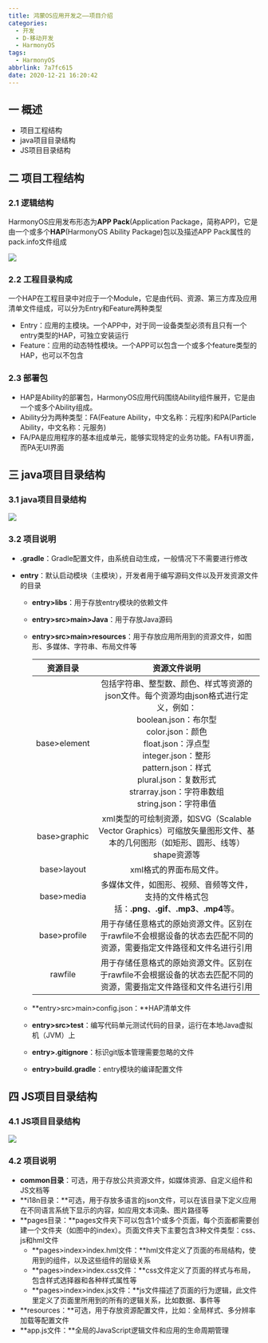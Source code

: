 ```yaml
---
title: 鸿蒙OS应用开发之——项目介绍
categories:
  - 开发
  - D-移动开发
  - HarmonyOS
tags:
  - HarmonyOS
abbrlink: 7a7fc615
date: 2020-12-21 16:20:42
---
```

## 一 概述

* 项目工程结构
* java项目目录结构
* JS项目目录结构

<!--more-->

## 二 项目工程结构

### 2.1 逻辑结构

HarmonyOS应用发布形态为**APP Pack**(Application Package，简称APP)，它是由一个或多个**HAP**(HarmonyOS Ability Package)包以及描述APP Pack属性的pack.info文件组成

![][1]

### 2.2 工程目录构成

一个HAP在工程目录中对应于一个Module，它是由代码、资源、第三方库及应用清单文件组成，可以分为Entry和Feature两种类型

* Entry：应用的主模块。一个APP中，对于同一设备类型必须有且只有一个entry类型的HAP，可独立安装运行
* Feature：应用的动态特性模块。一个APP可以包含一个或多个feature类型的HAP，也可以不包含

### 2.3 部署包

* HAP是Ability的部署包，HarmonyOS应用代码围绕Ability组件展开，它是由一个或多个Ability组成。
* Ability分为两种类型：FA(Feature Ability，中文名称：元程序)和PA(Particle Ability，中文名称：元服务)
* FA/PA是应用程序的基本组成单元，能够实现特定的业务功能。FA有UI界面，而PA无UI界面

## 三 java项目目录结构

### 3.1 java项目目录结构

![][2]

### 3.2 项目说明

* **.gradle**：Gradle配置文件，由系统自动生成，一般情况下不需要进行修改

* **entry**：默认启动模块（主模块），开发者用于编写源码文件以及开发资源文件的目录

  - **entry>libs**：用于存放entry模块的依赖文件

  - **entry>src>main>Java**：用于存放Java源码

  - **entry>src>main>resources**：用于存放应用所用到的资源文件，如图形、多媒体、字符串、布局文件等

    | **资源目录** |                       **资源文件说明**                       |
    | :----------: | :----------------------------------------------------------: |
    | base>element | 包括字符串、整型数、颜色、样式等资源的json文件。每个资源均由json格式进行定义，例如：<br> boolean.json：布尔型<br>color.json：颜色<br>float.json：浮点型<br>integer.json：整形<br>pattern.json：样式<br>plural.json：复数形式<br>strarray.json：字符串数组<br>string.json：字符串值<br> |
    | base>graphic | xml类型的可绘制资源，如SVG（Scalable Vector Graphics）可缩放矢量图形文件、基本的几何图形（如矩形、圆形、线等）shape资源等 |
    | base>layout  |                   xml格式的界面布局文件。                    |
    |  base>media  | 多媒体文件，如图形、视频、音频等文件，支持的文件格式包括：**.png**、**.gif**、**.mp3**、**.mp4**等。 |
    | base>profile | 用于存储任意格式的原始资源文件。区别在于rawfile不会根据设备的状态去匹配不同的资源，需要指定文件路径和文件名进行引用 |
    |   rawfile    | 用于存储任意格式的原始资源文件。区别在于rawfile不会根据设备的状态去匹配不同的资源，需要指定文件路径和文件名进行引用 |

  - **entry>src>main>config.json：**HAP清单文件

  - **entry>src>test**：编写代码单元测试代码的目录，运行在本地Java虚拟机（JVM）上

  - **entry>.gitignore**：标识git版本管理需要忽略的文件

  - **entry>build.gradle**：entry模块的编译配置文件

## 四 JS项目目录结构

### 4.1 JS项目目录结构
![][3]
### 4.2 项目说明

* **common目录**：可选，用于存放公共资源文件，如媒体资源、自定义组件和JS文档等
* **i18n目录：**可选，用于存放多语言的json文件，可以在该目录下定义应用在不同语言系统下显示的内容，如应用文本词条、图片路径等
* **pages目录：**pages文件夹下可以包含1个或多个页面，每个页面都需要创建一个文件夹（如图中的index）。页面文件夹下主要包含3种文件类型：css、js和hml文件
  - **pages>index>index.hml文件：**hml文件定义了页面的布局结构，使用到的组件，以及这些组件的层级关系
  - **pages>index>index.css文件：**css文件定义了页面的样式与布局，包含样式选择器和各种样式属性等
  - **pages>index>index.js文件：**js文件描述了页面的行为逻辑，此文件里定义了页面里所用到的所有的逻辑关系，比如数据、事件等
* **resources：**可选，用于存放资源配置文件，比如：全局样式、多分辨率加载等配置文件
* **app.js文件：**全局的JavaScript逻辑文件和应用的生命周期管理




[1]:https://cdn.jsdelivr.net/gh/PGzxc/CDN@master/blog-hmos/hmos-hap-construct.png
[2]:https://cdn.jsdelivr.net/gh/PGzxc/CDN@master/blog-hmos/hmos-project-struct-java-view.png
[3]:https://cdn.jsdelivr.net/gh/PGzxc/CDN@master/blog-hmos/hmos-project-struct-js-view.png